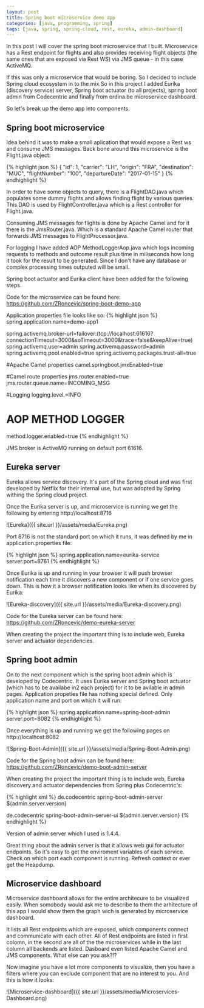 ```yaml
---
layout: post
title: Spring boot microservice demo app
categories: [java, programming, spring]
tags: [java, spring, spring-cloud, rest, eureka, admin-dashboard]
---
```


In this post I will cover the spring boot microservice that I built. Microservice has a Rest endpoint for flights and also provides receiving flight objects (the same ones that are exposed via Rest WS) via JMS queue - in this case ActiveMQ.

If this was only a microservice that would be boring. So I decided to include Spring cloud ecosystem in to the mix.So in this project I added Eurika (discovery service) server, Spring boot actuator (to all projects), spring boot admin from Codecentric and finally from ordina.be microservice dashboard.

So let's break up the demo app into components.

## Spring boot microservice

Idea behind it was to make a small aplication that would expose a Rest ws and consume JMS messages. Back bone around this microservice is the Flight.java object:

{% highlight json %} 
{
    "id": 1,
    "carrier": "LH",
    "origin": "FRA",
    "destination": "MUC",
    "flightNumber": "100",
    "departureDate": "2017-01-15"
}
{% endhighlight %}

In order to have some objects to query, there is a FlightDAO.java which populates some dummy flights and allows finding flight by various queries. This DAO is used by FlightController.java which is a Rest controller for Flight.java.

Consuming JMS messages for flights is done by Apache Camel and for it there is the JmsRouter.java. Which is a standard Apache Camel router that forwards JMS messages to FlightProcessor.java.

For logging I have added AOP MethodLoggerAop.java which logs incoming requests to methods and outcome result plus time in miliseconds how long it took for the result to be generated. Since I don't have any database or complex processing times outputed will be small.  

Spring boot actuator and Eurika client have been added for the following steps.

Code for the microservice can be found here: https://github.com/ZRoncevic/spring-boot-demo-app

Application properties file looks like so:
{% highlight json %} 
spring.application.name=demo-app1

spring.activemq.broker-url=failover:(tcp://localhost:61616?connectionTimeout=3000&soTimeout=3000&trace=false&keepAlive=true)
spring.activemq.user=admin
spring.activemq.password=admin
spring.activemq.pool.enabled=true
spring.activemq.packages.trust-all=true

#Apache Camel properties
camel.springboot.jmxEnabled=true

#Camel route properties
jms.router.enabled=true
jms.router.queue.name=INCOMING_MSG

#Logging
logging.level.=INFO

# AOP METHOD LOGGER	
method.logger.enabled=true
{% endhighlight %}


JMS broker is ActiveMQ running on default port 61616.

## Eureka server

Eureka allows service discovery. It's part of the Spring cloud and was first developed by Netflix for their internal use, but was adopted by Spring withing the Spring cloud project.

Once the Eurika server is up, and microservice is running we get the following by entering http://localhost:8716

![Eureka]({{ site.url }}/assets/media/Eureka.png)

Port 8716 is not the standard port on which it runs, it was defined by me in application.properties file:

{% highlight json %} 
spring.application.name=eurika-service
server.port=8761
{% endhighlight %}

Once Eurika is up and running in your browser it will push browser notification each time it discovers a new component or if one service goes down. This is how it a browser notification looks like when its discovered by Eurika:

![Eureka-discovery]({{ site.url }}/assets/media/Eureka-discovery.png)

Code for the Eureka server can be found here: https://github.com/ZRoncevic/demo-eureka-server

When creating the project the important thing is to include web, Eureka server and actuator dependencies.

## Spring boot admin

On to the next component which is the spring boot admin which is developed by Codecentric.
It uses Eurika server and Spring boot actuator (which has to be availabe in2 each project) for it to be avilable in admin pages. Application propeties file has nothing special defined. Only application name and port on which it will run:

{% highlight json %} 
spring.application.name=spring-boot-admin
server.port=8082
{% endhighlight %}

Once everything is up and running we get the following pages on http://localhost:8082

![Spring-Boot-Admin]({{ site.url }}/assets/media/Spring-Boot-Admin.png)


Code for the Spring boot admin can be found here: https://github.com/ZRoncevic/demo-boot-admin-server

When creating the project the important thing is to include web, Eureka discovery and actuator dependencies from Spring plus Codecentric's:

{% highlight xml %} 
<dependency>
	<groupId>de.codecentric</groupId>
	<artifactId>spring-boot-admin-server</artifactId>
	<version>${admin.server.version}</version>
</dependency>

<dependency>
	<groupId>de.codecentric</groupId>
	<artifactId>spring-boot-admin-server-ui</artifactId>
	<version>${admin.server.version}</version>
</dependency>
{% endhighlight %}

Version of admin server which I used is 1.4.4.

Great thing about the admin server is that it allows web gui for actuator endpoints. So it's easy to get the enviroment variables of each service. Check on which port each component is running. Refresh context or ever get the Heapdump.

## Microservice dashboard

Microservice dashboard allows for the entire architecure to be visualized easily. When somobody would ask me to describe to them the arhitecture of this app I would show them the graph wich is generated by microservice dashboard. 

It lists all Rest endpoints which are exposed, which components connect and communicate with each other. All of Rest endpoints are listed in first colomn, in the second are all of the the microservices while in the last column all backends are listed. Dasboard even listed Apache Camel and JMS components. What else can you ask?!? 

Now imagine you have a lot more components to visualize, then you have a filters where you can exclude component that are no interest to you. And this is how it looks:

![Microservice-dashboard]({{ site.url }}/assets/media/Microservices-Dashboard.png)